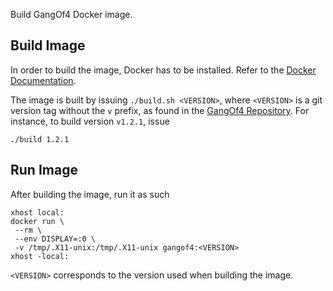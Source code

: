 Build GangOf4 Docker image.

Build Image
---

In order to build the image, Docker has to be installed. Refer to the
[Docker Documentation](https://docs.docker.com/install/).

The image is built by issuing `./build.sh <VERSION>`, where
`<VERSION>` is a git version tag without the `v` prefix, as found in
the [GangOf4
Repository](https://github.com/RafaelOstertag/gangof4). For instance,
to build version `v1.2.1`, issue

    ./build 1.2.1

Run Image
---

After building the image, run it as such

    xhost local:
    docker run \
	 --rm \
	 --env DISPLAY=:0 \
     -v /tmp/.X11-unix:/tmp/.X11-unix gangof4:<VERSION>
    xhost -local:

`<VERSION>` corresponds to the version used when building the image.
